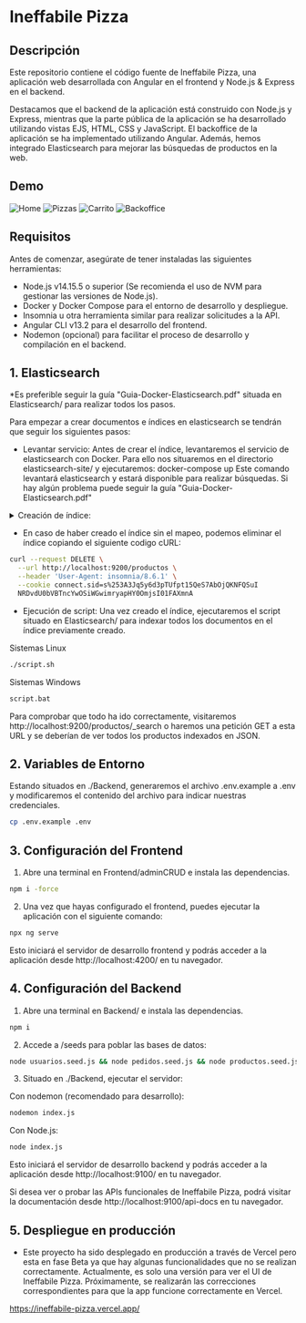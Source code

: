# Ineffabile Pizza

## Descripción
Este repositorio contiene el código fuente de Ineffabile Pizza, una aplicación web desarrollada con Angular en el frontend y Node.js & Express en el backend.

Destacamos que el backend de la aplicación está construido con Node.js y Express, mientras que la parte pública de la aplicación se ha desarrollado utilizando vistas EJS, HTML, CSS y JavaScript. El backoffice de la aplicación se ha implementado utilizando Angular. Además, hemos integrado Elasticsearch para mejorar las búsquedas de productos en la web.

## Demo
![Home](https://i.imgur.com/rV2JYTc.png)
![Pizzas](https://i.imgur.com/7ymOPwX.png)
![Carrito](https://i.imgur.com/RuGXDG7.png)
![Backoffice](https://i.imgur.com/XiayJ8t.png)

## Requisitos
Antes de comenzar, asegúrate de tener instaladas las siguientes herramientas:

- Node.js v14.15.5 o superior (Se recomienda el uso de NVM para gestionar las versiones de Node.js).
- Docker y Docker Compose para el entorno de desarrollo y despliegue.
- Insomnia u otra herramienta similar para realizar solicitudes a la API.
- Angular CLI v13.2 para el desarrollo del frontend.
- Nodemon (opcional) para facilitar el proceso de desarrollo y compilación en el backend.

## 1. Elasticsearch
*Es preferible seguir la guía "Guia-Docker-Elasticsearch.pdf" situada en Elasticsearch/ para realizar todos los pasos.

Para empezar a crear documentos e índices en elasticsearch se tendrán que seguir los siguientes pasos:

- Levantar servicio: 
Antes de crear el índice, levantaremos el servicio de elasticsearch con Docker. Para ello nos situaremos en el directorio elasticsearch-site/ y ejecutaremos: docker-compose up
Este comando levantará elasticsearch y estará disponible para realizar búsquedas. Si hay algún problema puede seguir la guía "Guia-Docker-Elasticsearch.pdf"

<details>
- <summary> Creación de índice: </summary>

Para crear el índice, abriremos nuestra aplicacion para solicitudes API y se copiará todo el contenido de mapping.txt en el JSON del body de la petición y como URL se indicará "http://localhost:9200/productos" en método PUT. Insomnia permite copiar cURLs para agilizar el proceso. También puede copiar directamente el código cURL aqui abajo:
```bash
curl --request PUT \
  --url http://localhost:9200/productos \
  --header 'Content-Type: application/json' \
  --header 'User-Agent: insomnia/8.6.1' \
  --cookie connect.sid=s%253A6wacH8qx2gVMWcfWV2n8hsUlYPZYDFX6.sqi9fTjQcHWR%252Ff3G7QTfX2PvCjVRtgpvotGLSfC7E%252Bk \
  --data '{
  "settings": {
    "analysis": {
      "analyzer": {
        "custom_lowercase_analyzer": {
          "tokenizer": "standard",
          "filter": ["lowercase", "asciifolding"]
        }
      }
    }
  },
  "mappings": {
    "properties": {
      "nombre": {
        "type": "text",
        "analyzer": "custom_lowercase_analyzer"
      },
      "categoria_nombre": {
        "type": "text",
        "analyzer": "custom_lowercase_analyzer"
      },
      "descripcion": {
        "type": "text",
        "index": false
      },
      "precio_pvp": {
        "type": "float",
        "index": false 
      },
      "imagen1": {
        "type": "keyword",
        "index": false
      },
      "imagen2": {
        "type": "keyword",
        "index": false
      },
      "imagen3": {
        "type": "keyword",
        "index": false
      }
    }
  }
}
'
```
</details>

- En caso de haber creado el índice sin el mapeo, podemos eliminar el índice copiando el siguiente codigo cURL:
```bash
curl --request DELETE \
  --url http://localhost:9200/productos \
  --header 'User-Agent: insomnia/8.6.1' \
  --cookie connect.sid=s%253A3Jq5y6d3pTUfpt15QeS7AbOjQKNFQSuI
  NRDvdU0bVBTncYwOSiWGwimryapHY0OmjsI01FAXmnA
```

- Ejecución de script: 
Una vez creado el índice, ejecutaremos el script situado en Elasticsearch/ para indexar todos los documentos en el índice previamente creado.

Sistemas Linux
```bash
./script.sh
```

Sistemas Windows
```bash
script.bat
```

Para comprobar que todo ha ido correctamente, visitaremos http://localhost:9200/productos/_search o haremos una petición GET a esta URL y se deberían de ver todos los productos indexados en JSON.


## 2. Variables de Entorno
Estando situados en ./Backend, generaremos el archivo .env.example a .env y modificaremos el contenido del archivo para indicar nuestras credenciales.
```bash
cp .env.example .env
```


## 3. Configuración del Frontend

1. Abre una terminal en Frontend/adminCRUD e instala las dependencias.
```bash
npm i -force
```

2. Una vez que hayas configurado el frontend, puedes ejecutar la aplicación con el siguiente comando:
```bash
npx ng serve
```

Esto iniciará el servidor de desarrollo frontend y podrás acceder a la aplicación desde http://localhost:4200/ en tu navegador.


## 4. Configuración del Backend
1. Abre una terminal en Backend/ e instala las dependencias.
```bash
npm i
```

2. Accede a /seeds para poblar las bases de datos:

```bash
node usuarios.seed.js && node pedidos.seed.js && node productos.seed.js
```

3. Situado en ./Backend, ejecutar el servidor:

Con nodemon (recomendado para desarrollo):
```bash
nodemon index.js
```
Con Node.js:

```bash
node index.js
```

Esto iniciará el servidor de desarrollo backend y podrás acceder a la aplicación desde http://localhost:9100/ en tu navegador.

Si desea ver o probar las APIs funcionales de Ineffabile Pizza, podrá visitar la documentación desde http://localhost:9100/api-docs en tu navegador.


## 5. Despliegue en producción
* Este proyecto ha sido desplegado en producción a través de Vercel pero esta en fase Beta ya que hay algunas funcionalidades que no se realizan correctamente. Actualmente, es solo una versión para ver el UI de Ineffabile Pizza. Próximamente, se realizarán las correcciones correspondientes para que la app funcione correctamente en Vercel.

https://ineffabile-pizza.vercel.app/